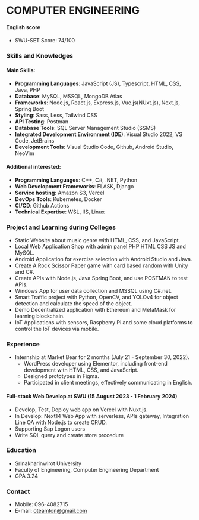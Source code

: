 # COMPUTER ENGINEERING

#### English score
- SWU-SET Score: 74/100

### Skills and Knowledges
#### Main Skills:
- **Programming Languages**: JavaScript (JS), Typescript, HTML, CSS, Java, PHP
- **Database**: MySQL, MSSQL, MongoDB Atlas
- **Frameworks**: Node.js, React.js, Express.js, Vue.js(NUxt.js), Next.js, Spring Boot
- **Styling**: Sass, Less, Tailwind CSS
- **API Testing**: Postman
- **Database Tools**: SQL Server Management Studio (SSMS)
- **Integrated Development Environment (IDE)**: Visual Studio 2022, VS Code, JetBrains
- **Development Tools**: Visual Studio Code, Github, Android Studio, NeoVim

#### Additional interested:
- **Programming Languages**: C++, C#, .NET, Python
- **Web Development Frameworks**: FLASK, Django
- **Service hosting**: Amazon S3, Vercel
- **DevOps Tools**: Kubernetes, Docker
- **CI/CD**: Github Actions
- **Technical Expertise**: WSL, IIS, Linux

### Project and Learning during Colleges
- Static Website about music genre with HTML, CSS, and JavaScript.
- Local Web Application Shop with admin panel PHP HTML CSS JS and MySQL.
- Android Application for exercise selection with Android Studio and Java.
- Create A Rock Scissor Paper game with card based random with Unity and C#.
- Create APIs with Node.js, Java Spring Boot, and use POSTMAN to test APIs.
- Windows App for user data collection and MSSQL using C#.net.
- Smart Traffic project with Python, OpenCV, and YOLOv4 for object detection and calculate the speed of the object.
- Demo Decentralized application with Ethereum and MetaMask for learning blockchain.
- IoT Applications with sensors, Raspberry Pi and some cloud platforms to control the IoT devices via mobile.

### Experience
- Internship at Market Bear for 2 months (July 21 - September 30, 2022).
    - WordPress developer using Elementor, including front-end development with HTML, CSS, and JavaScript.
    - Designed prototypes in Figma.
    - Participated in client meetings, effectively communicating in English.

#### Full-stack Web Develop at SWU (15 August 2023 - 1 February 2024)
- Develop, Test, Deploy web app on Vercel with Nuxt.js.
- In Develop: Next14 Web App with serverless, APIs gateway, Integration Line OA with Node.js to create CRUD.
- Supporting Sap Logon users
- Write SQL query and create store procedure

### Education
- Srinakharinwirot University
- Faculty of Engineering, Computer Engineering Department
- GPA 3.24

### Contact
- Mobile: 096-4082715
- E-mail: oteamton@gmail.com
